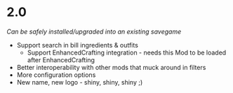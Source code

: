 # 2.0

_Can be safely installed/upgraded into an existing savegame_

- Support search in bill ingredients & outfits
  - Support EnhancedCrafting integration - needs this Mod to be loaded after EnhancedCrafting
- Better interoperability with other mods that muck around in filters
- More configuration options
- New name, new logo - shiny, shiny, shiny ;)